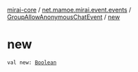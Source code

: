[mirai-core](../../index.md) / [net.mamoe.mirai.event.events](../index.md) / [GroupAllowAnonymousChatEvent](index.md) / [new](./new.md)

# new

`val new: `[`Boolean`](https://kotlinlang.org/api/latest/jvm/stdlib/kotlin/-boolean/index.html)